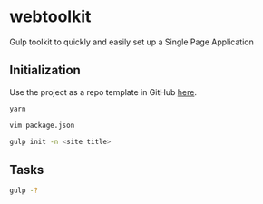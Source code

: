 # webtoolkit
Gulp toolkit to quickly and easily set up a Single Page Application

## Initialization

Use the project as a repo template in GitHub [here](https://github.com/YodasWs/webtoolkit/generate).

```bash
yarn

vim package.json

gulp init -n <site title>
```

## Tasks

```bash
gulp -?
```
